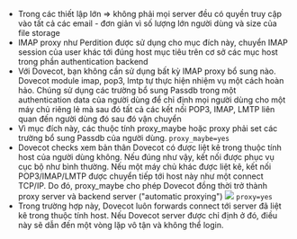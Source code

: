 - Trong các thiết lập lớn => không phải mọi server đều có quyền truy cập vào tất cả các email - đơn giản vì số lượng lớn người dùng và size của file storage
- IMAP proxy như Perdition được sử dụng cho mục đích này, chuyển IMAP session của user khác tới đúng host mục tiêu trên cơ sở các mục host trong phần authentication backend
- Với Dovecot, bạn không cần sử dụng bất kỳ IMAP proxy bổ sung nào. Dovecot module imap, pop3, lmtp tự thực hiện nhiệm vụ một cách hoàn hảo. Chúng sử dụng các trường bổ sung Passdb trong một authentication data của người dùng để chỉ định mọi người dùng cho một máy chủ riêng lẻ mà sau đó tất cả các kết nối POP3, IMAP, LMTP liên quan đến người dùng đó sau đó vận chuyển
- Vì mục đích này, các thuộc tính proxy_maybe hoặc proxy phải set các trường bổ sung Passdb của người dùng.
`proxy_maybe=yes`
- Dovecot checks xem bản thân Dovecot có được liệt kê trong thuộc tính host của người dùng không. Nếu đúng như vậy, kết nối được phục vụ cục bộ như bình thường. Nếu một máy chủ khác được liệt kê, kết nối POP3/IMAP/LMTP được chuyển tiếp tới host này như một connect TCP/IP. Do đó, proxy_maybe cho phép Dovecot đồng thời trở thành proxy server và backend server ("automatic proxying")
![](https://hackmd.io/_uploads/SyUEKvT83.png)
`proxy=yes`
- Trong trường hợp này, Dovecot luôn forwards connect tới server đã liệt kê trong thuộc tính host. Nếu Dovecot server được chỉ định ở đó, điều này sẽ dẫn đến một vòng lặp vô tận và không thể login. 
